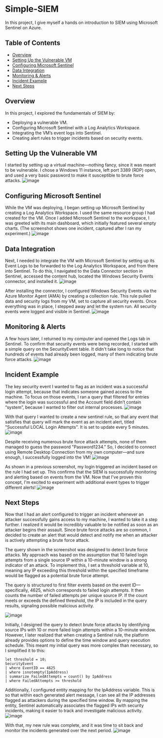 # Simple-SIEM
In this project, I give myself a hands on introduction to SIEM using Microsoft Sentinel on Azure.

## Table of Contents

- [Overview](#overview)
- [Setting Up the Vulnerable VM](#setting-up-the-vulnerable-vm)
- [Configuring Microsoft Sentinel](#configuring-microsoft-sentinel)
- [Data Integration](#data-integration)
- [Monitoring & Alerts](#monitoring--alerts)
- [Incident Example](#incident-example)
- [Next Steps](#next-steps)

## Overview

In this project, I explored the fundamentals of SIEM by:
- Deploying a vulnerable VM.
- Configuring Microsoft Sentinel with a Log Analytics Workspace.
- Integrating the VM’s event logs into Sentinel.
- Creating alert rules to trigger incidents based on security events.

## Setting Up the Vulnerable VM

I started by setting up a virtual machine—nothing fancy, since it was meant to be vulnerable. I chose a Windows 11 instance, left port 3389 (RDP) open, and used a very basic password to make it susceptible to brute force attacks.
![image](https://github.com/user-attachments/assets/0fd792ec-c139-459e-9234-5cd203eeb1b7)

## Configuring Microsoft Sentinel

While the VM was deploying, I began setting up Microsoft Sentinel by creating a Log Analytics Workspace. I used the same resource group I had created for the VM. Once I added Microsoft Sentinel to the workspace, I was greeted with its main dashboard, which initially featured several empty charts. (The screenshot shows one incident, captured after I ran my experiment.)
![image](https://github.com/user-attachments/assets/40b6820e-0302-4ea8-b6fa-d34f3037703c)

## Data Integration

Next, I needed to integrate the VM with Microsoft Sentinel by setting up its Event Logs to be forwarded to the Log Analytics Workspace, and from there into Sentinel. To do this, I navigated to the Data Connector section in Sentinel, accessed the content hub, located the Windows Security Events connector, and installed it.
![image](https://github.com/user-attachments/assets/b04f2c34-b486-483e-9ef8-591c2f05e365)

After installing the connector, I configured Windows Security Events via the Azure Monitor Agent (AMA) by creating a collection rule. This rule pulled data and security logs from my VM, set to capture all security events. Once everything was in place, I stepped away and let the system run. All security events were logged and visible in Sentinel.
![image](https://github.com/user-attachments/assets/6b93bb60-96b9-411d-b228-ba05d10086e6)

## Monitoring & Alerts

A few hours later, I returned to my computer and opened the Logs tab in Sentinel. To confirm that security events were being recorded, I started with a simple query on the SecurityEvent table. It didn't take long to notice that hundreds of events had already been logged, many of them indicating brute force attacks.
![image](https://github.com/user-attachments/assets/94ecf9d9-cbf0-40dd-9793-b3cd5ad55302)

## Incident Example

The key security event I wanted to flag as an incident was a successful login attempt, because that indicates someone gained access to the machine. To focus on those events, I ran a query that filtered for entries where the login was successful and the Account field didn’t contain “system”, because I wanted to filter out internal processes.
![image](https://github.com/user-attachments/assets/733dbf96-4121-442f-8253-16e734a38108)

With that query I wanted to create a new sentinel rule, so that any event that satisfies that query will mark the event as an incident alert, titled "Successful LOCAL Login Attempts". It is set to update every 5 minutes.
![image](https://github.com/user-attachments/assets/eb061d8a-22ce-4f5a-8bd9-3469e02bbe1d)

Despite receiving numerous brute force attack attempts, none of them managed to guess the password "Password1234." So, I decided to connect using Remote Desktop Connection from my own computer—and sure enough, I successfully logged into the VM!
![image](https://github.com/user-attachments/assets/0c609311-3e6e-473d-9fd9-df7b1a10a889)

As shown in a previous screenshot, my login triggered an incident based on the rule I had set up. This confirms that the SIEM is successfully monitoring and alerting based on events from the VM. Now that I've proven this concept, I'm excited to experiment with additional event types to trigger different alerts!
![image](https://github.com/user-attachments/assets/c7ad3905-e9f9-46f0-b9df-d98f7154ddfd)

## Next Steps

Now that I had an alert configured to trigger an incident whenever an attacker successfully gains access to my machine, I wanted to take it a step further. I realized it would be incredibly valuable to be notified as soon as an attacker begins their assault. Since brute force attacks are so common, I decided to create an alert that would detect and notify me when an attacker is actively attempting a brute force attack.

The query shown in the screenshot was designed to detect brute force attacks. My approach was based on the assumption that 10 failed login attempts from a single source IP within a 10-minute window is a strong indicator of an attack. To implement this, I set a threshold variable at 10, meaning any IP exceeding this threshold within the specified timeframe would be flagged as a potential brute force attempt.

The query is structured to first filter events based on the event ID—specifically, 4625, which corresponds to failed login attempts. It then counts the number of failed attempts per unique source IP. If the count meets or exceeds the defined threshold, the IP is included in the query results, signaling possible malicious activity.

![image](https://github.com/user-attachments/assets/9514d447-5f39-41f9-9b0b-834194499f19)

Initially, I designed the query to detect brute force attacks by identifying source IPs with 10 or more failed login attempts within a 10-minute window. However, I later realized that when creating a Sentinel rule, the platform already provides options to define the time window and query execution schedule. This meant my initial query was more complex than necessary, so I simplified it to this:

```
let threshold = 10;
SecurityEvent
| where EventID == 4625
| where isnotempty(IpAddress)
| summarize FailedAttempts = count() by IpAddress
| where FailedAttempts >= threshold
```
Additionally, I configured entity mapping for the IpAddress variable. This is so that within each generated alert message, I can see all the IP addresses flagged as attackers during the specified time window. By mapping the entity, Sentinel automatically associates the flagged IPs with security incidents, making it easier to track and investigate malicious activity.
![image](https://github.com/user-attachments/assets/aae0b4b7-1c85-45d4-925b-cf88ace962ae)

With that, my new rule was complete, and it was time to sit back and monitor the incidents generated over the next period.
![image](https://github.com/user-attachments/assets/9df6bdb0-6a68-448b-aaca-ba52a2f5d26f)
